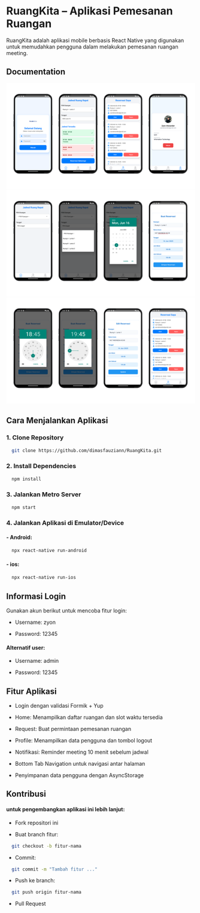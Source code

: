 
# RuangKita – Aplikasi Pemesanan Ruangan

RuangKita adalah aplikasi mobile berbasis React Native yang digunakan untuk memudahkan pengguna dalam melakukan pemesanan ruangan meeting.





## Documentation

![App Screenshot](./image/1.png)
![App Screenshot](./image/2.png)
![App Screenshot](./image/3.png)

## Cara Menjalankan Aplikasi

### 1. Clone Repository

```bash
  git clone https://github.com/dimasfauziann/RuangKita.git
```

### 2. Install Dependencies

```bash
  npm install
```

### 3. Jalankan Metro Server

```bash
  npm start
```

### 4. Jalankan Aplikasi di Emulator/Device

#### - Android:

```bash
  npx react-native run-android
```
#### - ios:

```bash
  npx react-native run-ios
```

## Informasi Login 
Gunakan akun berikut untuk mencoba fitur login:

- Username: zyon

- Password: 12345

#### Alternatif user:

- Username: admin

- Password: 12345

## Fitur Aplikasi
- Login dengan validasi Formik + Yup

- Home: Menampilkan daftar ruangan dan slot waktu tersedia

- Request: Buat permintaan pemesanan ruangan

- Profile: Menampilkan data pengguna dan tombol logout

- Notifikasi: Reminder meeting 10 menit sebelum jadwal

- Bottom Tab Navigation untuk navigasi antar halaman

- Penyimpanan data pengguna dengan AsyncStorage




## Kontribusi
#### untuk pengembangkan aplikasi ini lebih lanjut:
- Fork repositori ini

- Buat branch fitur: 
```bash
  git checkout -b fitur-nama
```
- Commit: 
```bash
  git commit -m "Tambah fitur ..."
```
- Push ke branch: 
```bash
  git push origin fitur-nama
```
- Pull Request



